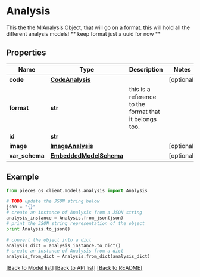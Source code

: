 # Analysis

This the the MlAnalysis Object, that will go on a format.  this will hold all the different analysis models!  ** keep format just a uuid for now **

## Properties
Name | Type | Description | Notes
------------ | ------------- | ------------- | -------------
**code** | [**CodeAnalysis**](CodeAnalysis.md) |  | [optional] 
**format** | **str** | this is a reference to the format that it belongs too. | 
**id** | **str** |  | 
**image** | [**ImageAnalysis**](ImageAnalysis.md) |  | [optional] 
**var_schema** | [**EmbeddedModelSchema**](EmbeddedModelSchema.md) |  | [optional] 

## Example

```python
from pieces_os_client.models.analysis import Analysis

# TODO update the JSON string below
json = "{}"
# create an instance of Analysis from a JSON string
analysis_instance = Analysis.from_json(json)
# print the JSON string representation of the object
print Analysis.to_json()

# convert the object into a dict
analysis_dict = analysis_instance.to_dict()
# create an instance of Analysis from a dict
analysis_from_dict = Analysis.from_dict(analysis_dict)
```
[[Back to Model list]](../README.md#documentation-for-models) [[Back to API list]](../README.md#documentation-for-api-endpoints) [[Back to README]](../README.md)


